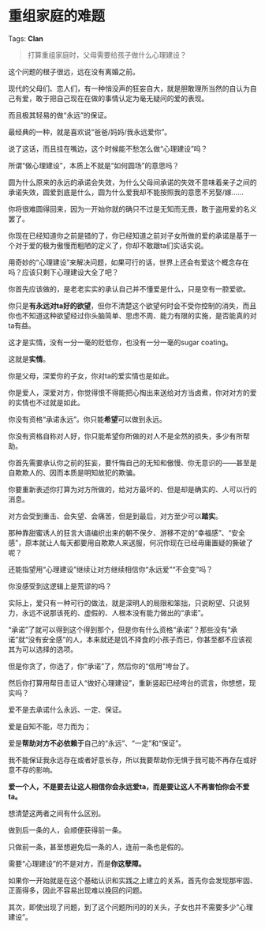 # 重组家庭的难题

Tags: **Clan**

> 打算重组家庭时，父母需要给孩子做什么心理建设？



这个问题的根子很远，远在没有离婚之前。

现代的父母们、恋人们，有一种悄没声的狂妄自大，就是胆敢理所当然的自认为自己有爱，敢于把自己现在在做的事情认定为毫无疑问的爱的表现。

而且极其轻易的做“永远”的保证。

最经典的一种，就是喜欢说“爸爸/妈妈/我永远爱你”。

说了这话，而且挂在嘴边，这个时候能不愁怎么做“心理建设”吗？

所谓“做心理建设”，本质上不就是“如何圆场”的意思吗？

圆为什么原来的永远的承诺会失效，为什么父母间承诺的失效不意味着亲子之间的承诺失效，圆爱到底是什么，圆为什么爱我却不能按照我的意愿不另娶/嫁……

你将很难圆得回来，因为一开始你就的确只不过是无知而无畏，敢于盗用爱的名义罢了。

你现在已经知道你之前是错的了，你已经知道之前对子女所做的爱的承诺是基于一个对于爱的极为傲慢而粗陋的定义了，你却不敢跟ta们实话实说。

用奇妙的“心理建设”来解决问题，如果可行的话，世界上还会有爱这个概念存在吗？应该只剩下心理建设大全了吧？

你首先应该做的，是老老实实的承认自己并不懂爱是什么，只是空有一腔爱欲。

你只是**有永远对ta好的欲望**，但你不清楚这个欲望何时会不受你控制的消失，而且你也不知道这种欲望经过你头脑简单、思虑不周、能力有限的实施，是否能真的对ta有益。

这才是实情，没有一分一毫的贬低你，也没有一分一毫的sugar coating。

这就是**实情**。

你是父母，深爱你的子女，你对ta的爱实情也是如此。

你是爱人，深爱对方，你觉得恨不得能把心掏出来送给对方当卤煮，你对对方的爱的实情也不过就是如此。

你没有资格“承诺永远”。你只能**希望**可以做到永远。

你没有资格自称对人好，你只能希望你所做的对人不是全然的损失，多少有所帮助。

你首先需要承认你之前的狂妄，要忏悔自己的无知和傲慢、你无意识的——甚至是自欺欺人的、因而本质是明知故犯的欺骗。

你要重新表述你打算为对方所做的，给对方最坏的、但是却是确实的、人可以行的消息。

对方会受到重击、会失望、会痛苦，但是到最后，对方至少可以**踏实**。

那种靠甜蜜诱人的狂言大语编织出来的朝不保夕、游移不定的“幸福感”、“安全感”，原本就让人每天都要用自欺欺人来送服，何况你现在已经毋庸置疑的撕破了呢？

还能指望用“心理建设”继续让对方继续相信你“永远爱”“不会变”吗？

你没感受到这逻辑上是荒谬的吗？

实际上，爱只有一种可行的做法，就是深明人的局限和笨拙，只说盼望、只说努力，永远不说那该死的、虚假的、人根本没有能力做出的“承诺”。

“承诺”了就可以得到这个得到那个，但是你有什么资格“承诺”？那些没有“承诺”就“没有安全感”的人，本来就还是饥不择食的小孩子而已，你甚至都不应该视其为可以选择的选项。

但是你贪了，你选了，你“承诺”了，然后你的“信用”垮台了。

然后你打算用帮目击证人“做好心理建设”，重新竖起已经垮台的谎言，你想想，现实吗？

爱不是去承诺什么永远、一定、保证。

爱是自知不能，尽力而为；

爱是**帮助对方不必依赖于**自己的“永远”、“一定”和“保证”。

我不能保证我永远存在或者好意长存，所以我要帮助你无惧于我可能不再存在或好意不存的影响。

**爱一个人，不是要去让这人相信你会永远爱ta，而是要让这人不再害怕你会不爱ta。**

想清楚这两者之间有什么区别。

做到后一条的人，会顺便获得前一条。

只做前一条，甚至想避免后一条的人，连前一条也是假的。

需要“心理建设”的不是对方，而是**你这孽障。**

如果你一开始就是在这个基础认识和实践之上建立的关系，首先你会发现那牢固、正面得多，因此不容易出现难以挽回的问题。

其次，即使出现了问题，到了这个问题所问的的关头，子女也并不需要多少“心理建设”。



